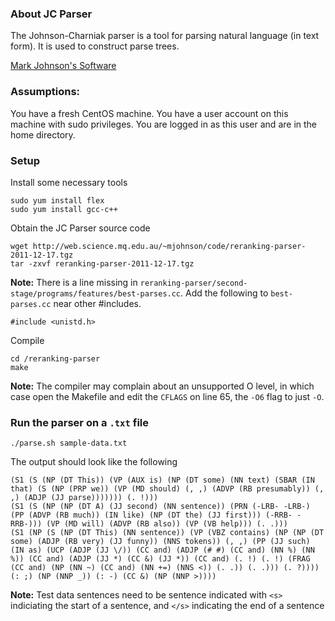 ### About JC Parser

The Johnson-Charniak parser is a tool for parsing natural language (in text form). 
It is used to construct parse trees.

[Mark Johnson's Software](http://http://web.science.mq.edu.au/~mjohnson/Software.htm) 

### Assumptions:
You have a fresh CentOS machine. You have a user account on this machine with sudo privileges. You are logged in as this user and are in the home directory.

### Setup
Install some necessary tools
 
    sudo yum install flex
    sudo yum install gcc-c++

Obtain the JC Parser source code

    wget http://web.science.mq.edu.au/~mjohnson/code/reranking-parser-2011-12-17.tgz
    tar -zxvf reranking-parser-2011-12-17.tgz

<b>Note:</b> There is a line missing in `reranking-parser/second-stage/programs/features/best-parses.cc`. Add the following to `best-parses.cc` near other #includes.

    #include <unistd.h>

Compile

    cd /reranking-parser
    make
    
<b>Note:</b> The compiler may complain about an unsupported O level, in which case open the Makefile and edit the `CFLAGS` on line 65, the `-O6` flag to just `-O`.    
    

### Run the parser on a `.txt` file
  
    ./parse.sh sample-data.txt

The output should look like the following

    
    (S1 (S (NP (DT This)) (VP (AUX is) (NP (DT some) (NN text) (SBAR (IN that) (S (NP (PRP we)) (VP (MD should) (, ,) (ADVP (RB presumably)) (, ,) (ADJP (JJ parse))))))) (. !)))
    (S1 (S (NP (NP (DT A) (JJ second) (NN sentence)) (PRN (-LRB- -LRB-) (PP (ADVP (RB much)) (IN like) (NP (DT the) (JJ first))) (-RRB- -RRB-))) (VP (MD will) (ADVP (RB also)) (VP (VB help))) (. .)))
    (S1 (NP (S (NP (DT This) (NN sentence)) (VP (VBZ contains) (NP (NP (DT some) (ADJP (RB very) (JJ funny)) (NNS tokens)) (, ,) (PP (JJ such) (IN as) (UCP (ADJP (JJ \/)) (CC and) (ADJP (# #) (CC and) (NN %) (NN %)) (CC and) (ADJP (JJ *) (CC &) (JJ *)) (CC and) (. !) (. !) (FRAG (CC and) (NP (NN ~) (CC and) (NN +=) (NNS <)) (. .)) (. .))) (. ?)))) (: ;) (NP (NNP _)) (: -) (CC &) (NP (NNP >))))

<b>Note:</b> Test data sentences need to be sentence indicated with `<s>` indiciating the start of a sentence, and `</s>` indicating the end of a sentence
